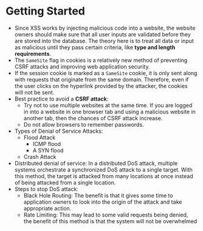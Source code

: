 # Getting Started

- Since XSS works by injecting malicious code into a website, the website owners should make sure that all user inputs
  are validated before they are stored into the database. The theory here is to treat all data or input 
  as malicious until they pass certain criteria, like **type and length requirements**.
- The ```SameSite``` flag in cookies is a relatively new method of preventing CSRF attacks and improving web application security. 
- If the session cookie is marked as a ```SameSite``` cookie, it is only sent along with requests that originate
  from the same domain. Therefore, even if the user clicks on the hyperlink provided by the attacker,
  the cookies will not be sent.
- Best practice to avoid a **CSRF attack**:
  - Try not to use multiple websites at the same time. If you are logged in into a website in one browser tab and using a
    malicious website in another tab, then the chances of CSRF attack increase.
  - Do not allow browsers to remember passwords.
- Types of Denial of Service Attacks:
  - Flood Attack
    - ICMP flood
    - A SYN flood
  - Crash Attack
- Distributed denial of service: In a distributed DoS attack, multiple systems orchestrate a synchronized DoS attack to 
  a single target. With this method, the target is attacked from many locations at once instead of being attacked from 
  a single location.
- Steps to stop DoS attack:
  - Black Hole Routing: The benefit is that it gives some time to application owners to look into the origin of the
    attack and take appropriate action.
  - Rate Limiting: This may lead to some valid requests being denied, the benefit of this method is that the system 
    will not be overwhelmed
